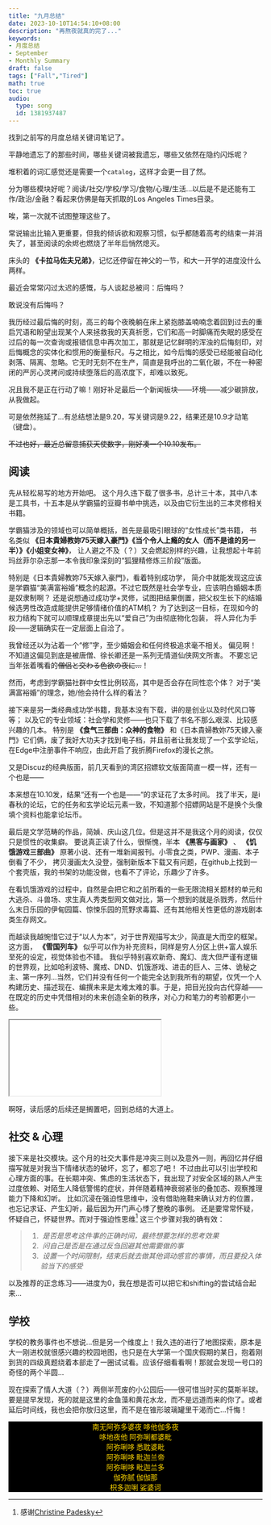 ```yaml
---
title: "九月总结"
date: 2023-10-10T14:54:10+08:00
description: "再熬夜就真的完了..."
keywords: 
- 月度总结
- September
- Monthly Summary
draft: false
tags: ["Fall","Tired"]
math: true
toc: true
audio:
  type: song
  id: 1381937487
---
```


找到之前写的月度总结关键词笔记了。

平静地遗忘了的那些时间，哪些关键词被我遗忘，哪些又依然在隐约闪烁呢？

堆积着的词汇感觉还是需要一个`catalog`，这样才会更一目了然。

分为哪些模块好呢？阅读/社交/学校/学习/食物/心理/生活...以后是不是还能有工作/政治/金融？看起来仿佛是每天抓取的Los Angeles Times目录。

唉，第一次就不试图整理这些了。

常说输出比输入更重要，但我的倾诉欲和观察习惯，似乎都随着高考的结束一并消失了，甚至阅读的余烬也燃烧了半年后悄然熄灭。

床头的 **《卡拉马佐夫兄弟》**，记忆还停留在神父的一节，和大一开学的进度没什么两样。

最近会常常闪过太迟的感慨，与人谈起总被问：后悔吗？

敢说没有后悔吗？

我历经过最后悔的时刻，高三的每个夜晚躺在床上紧抱膝盖喃喃念着回到过去的重启咒语和盼望出现某个人来拯救我的天真祈愿，它们和高一时脚痛而失眠的感受在过后的每一次查询或报错信息中再次加工，那就是记忆鲜明的浑浊的后悔刻印，对后悔概念的实体化和惯用的衡量标尺。与之相比，如今后悔的感受已经能被自动化剥落、隔离、忽略。它无时无刻不在生产，简直是我呼出的二氧化碳，不在一种密闭的严厉心灵拷问或持续堕落后的高浓度下，却难以致死。

况且我不是正在行动了嘛！刚好补足最后一个新闻板块——环境——减少碳排放，从我做起。

可是依然拖延了...有总结想法是9.20，写关键词是9.22，结果还是10.9才动笔（键盘）。

~~不过也好，最近总留意捕获天使数字，刚好凑一个10.10发布。~~

## 阅读

先从轻松易写的地方开始吧。
这个月久违下载了很多书，总计三十本，其中八本是工具书，十五本是从学霸猫的豆瓣书单中挑选，以及由它衍生出的三本灵修相关书籍。

学霸猫涉及的领域也可以简单概括，首先是最吸引眼球的“女性成长”类书籍，
书名类似 **《日本貴婦教妳75天嫁入豪門》《当个令人上瘾的女人（而不是谁的另一半）》《小姐变女神》**，
让人避之不及（？）又会燃起别样的兴趣，让我想起十年前玛丝菲尔杂志那一本令我印象深刻的“狐狸精修炼三阶段”版面。

特别是《日本貴婦教妳75天嫁入豪門》，看着特别成功学，
简介中就能发现这应该是学霸猫“美满富裕婚”概念的起源。不过它既然是社会学专业，应该明白婚姻本质是奴隶制啊？
还是说想通过成功学+灵修，试图把结果倒置，把父权生长下的结婚候选男性改造成能提供足够情绪价值的ATM机？
为了达到这一目标，在现如今的权力结构下就可以顺理成章提出先以“爱自己”为由彻底物化包装，
将人异化为手段——逻辑确实在一定层面上自洽了。

我曾经还以为沾着一个“修”字，至少婚姻会和任何终极追求毫不相关。
偏见啊！不知道这偏见到底是被唐僧、徐长卿还是一系列无情道仙侠网文所害。
不要忘记当年张着嘴看的~~僧侣と交わる色欲の夜に…~~！

然而，考虑到学霸猫社群中女性比例较高，其中是否会存在同性恋个体？
对于“美满富裕婚”的理念，她/他会持什么样的看法？

接下来是另一类经典成功学书籍，我基本没有下载，讲的是创业以及时代风口等等；
以及它的专业领域：社会学和灵修——也只下载了书名不那么艰深、比较感兴趣的几本。
特别是 **《食气三部曲：众神的食物》** 和《日本貴婦教妳75天嫁入豪門》它们俩，废了我好大功夫才找到电子档，并且前者让我发现了一个玄学论坛，在Edge中注册事件不响应，由此开启了我折腾Firefox的漫长之旅。

又是Discuz的经典版面，前几天看到的湾区招嫖软文版面简直一模一样，还有一个也是——

本来想在10.10发，结果“还有一个也是——“的求证花了太多时间。
找了半天，是i春秋的论坛，它的任务和玄学论坛元素一致，不知道那个招嫖网站是不是换个头像填个资料也能拿论坛币。

最后是文学范畴的作品，简媜、庆山这几位。但是这并不是我这个月的阅读，仅仅只是惯性的收集癖。
要说真正读了什么，很惭愧，半本 **《黑客与画家》** 、 **《饥饿游戏三部曲》** 原著小说、还有一堆新闻报刊。小零食之类，PWP、漫画、本子倒看了不少，
拷贝漫画太久没登，强制新版本下载又有问题，在github上找到一个套壳版，我的书架的功能没做，也看不了评论，乐趣少了许多。

在看饥饿游戏的过程中，自然是会把它和之前所看的一些无限流相关题材的单元和大逃杀、斗兽场、求生真人秀类型网文做对比，第一个想到的就是杀戮秀，然后什么末日乐园的伊甸园篇、惊悚乐园的荒野求毒篇、还有其他相关性更低的游戏剧本类生存网文。

而越读我越惋惜它过于“以人为本”，对于世界观描写太少，简直是大而空的框架。
这方面， **《雪国列车》** 似乎可以作为补充资料，同样是穷人分区上供+富人娱乐至死的设定，视觉体验也不错。
我似乎特别喜欢新奇、魔幻、庞大但严谨有逻辑的世界观，比如哈利波特、魔戒、DND、饥饿游戏、进击的巨人、三体、诡秘之主、第一序列...当然，它们并没有任何一个能完全达到我所有的期望，仅凭一个人构建历史、描述现在、编撰未来是太难太难的事。于是，把目光投向古代穿越——在既定的历史中凭借相对的未来创造全新的秩序，对心力和笔力的考验都更小一些。

<p><iframe class="fuck" src="//player.bilibili.com/player.html?aid=925748983&bvid=BV1rT4y1u72v&cid=189735455&p=0&autoplay=0&high_quality=1"> </iframe>

啊呀，读后感的后续还是搁置吧，回到总结的大道上。

## 社交 & 心理

接下来是社交模块。这个月的社交大事件是冲突三则以及意外一则，再回忆并仔细描写就是对我当下情绪状态的破坏，忘了，都忘了吧！
不过由此可以引出学校和心理方面的事。在长期冲突、焦虑的生活状态下，我出现了对安全区域的熟人产生过度依赖、对陌生人降低警惕的症状，并伴随着精神衰弱紧张的叠加态、观察推理能力下降和幻听。
比如沉浸在强迫性思维中，没有借助拖鞋来确认对方的位置，也忘记求证、产生幻听，最后因为开门声心悸了整晚的事例。
还是要常常怀疑，怀疑自己，怀疑世界。而对于强迫性思维[^1] 这三个步骤对我的确有效：

> 1. &nbsp;*是否是思考这件事的正确时间，最终想要怎样的思考效果*<br>
> 2. &nbsp;*问自己是否是在通过反刍回避其他需要做的事*<br>
> 3. &nbsp;*设置一个时间限制，结束后就去做其他调动感官的事情，而且要投入体验当下的感受* 


以及推荐的正念练习——进度为0，我在想是否可以把它和shifting的尝试结合起来...



## 学校

学校的教务事件也不想说...但是另一个维度上！我久违的进行了地图探索，原本是大一刚进校就很感兴趣的校园地图，也只是在大学第一个国庆假期的某日，抱着刚到货的四级真题绕着本部走了一圈试试看。应该仔细看看啊！那就会发现一号口的奇怪的两个半圆...

现在探索了情人大道（？）两侧半荒废的小公园后——很可惜当时买的莫斯半球。要是提早发现，死的就是这里的金鱼藻和黄花水龙，而不是远道而来的你了。或者延后时间线，我也会把你放归这里，而不是在锥形玻璃罐里干渴而亡...忏悔！

<p>
<div style="font-family:仿宋; color: #FFD700; background-color: #000000; " align="center">
南无阿弥多婆夜 哆他伽多夜
<br>哆地夜他 阿弥唎都婆毗
<br>阿弥唎哆 悉耽婆毗
<br>阿弥唎哆 毗迦兰帝
<br>阿弥唎哆 毗迦兰多
<br>伽弥腻 伽伽那
<br>枳多迦唎 娑婆诃
</div>


[^1]:感谢[Christine Padesky](https://www.youtube.com/watch?v=4--6hreW2uQ)



